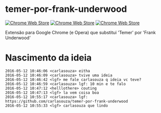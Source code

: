 temer-por-frank-underwood
========================

[![Chrome Web Store](https://img.shields.io/chrome-web-store/d/mpkhicpaaocdohkcnldbcaomogjdfkao.svg)]()
[![Chrome Web Store](https://img.shields.io/chrome-web-store/rating-count/mpkhicpaaocdohkcnldbcaomogjdfkao.svg)]()
[![Chrome Web Store](https://img.shields.io/chrome-web-store/rating/mpkhicpaaocdohkcnldbcaomogjdfkao.svg)]()

Extensão para Google Chrome (e Opera) que substitui 'Temer' por 'Frank Underwood'

# Nascimento da ideia

```
2016-05-12 10:46:06 <carlasouza> eitha
2016-05-12 10:46:09 <carlasouza> tvive uma ideia
2016-05-12 10:46:42 <lgf> me fale carlasouza q ideia vc teve?
2016-05-12 10:46:59 <carlasouza> lgf: 10 min e te falo
2016-05-12 10:47:12 <helllothere> couting
2016-05-12 10:47:13 <lgf> la vem coisa boa
2016-05-12 10:55:17 <carlasouza> lgf: https://github.com/carlasouza/temer-por-frank-underwood
2016-05-12 10:55:33 <lgf> carlasouza que lindo
```
